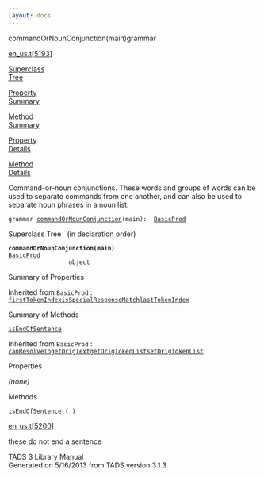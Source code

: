 ```yaml
---
layout: docs
---
```

<span class="title">commandOrNounConjunction(main)</span><span class="type">grammar</span>

[en_us.t](../file/en_us.t.html)\[[5193](../source/en_us.t.html#5193)\]

[Superclass  
Tree](#_SuperClassTree_)

[Property  
Summary](#_PropSummary_)

[Method  
Summary](#_MethodSummary_)

[Property  
Details](#_Properties_)

[Method  
Details](#_Methods_)



Command-or-noun conjunctions. These words and groups of words can be
used to separate commands from one another, and can also be used to
separate noun phrases in a noun list.

`grammar `<span class="gramalt">[`commandOrNounConjunction`](../object/commandOrNounConjunction.html)`(main)`</span>` :   `[`BasicProd`](../object/BasicProd.html)



<span id="_SuperClassTree_"></span>



<span class="hdln">Superclass Tree</span>   (in declaration order)



**`commandOrNounConjunction(main)`**  
[`BasicProd`](../object/BasicProd.html)  
`                 object`  
<span id="_PropSummary_"></span>



<span class="hdln">Summary of Properties</span>  





Inherited from `BasicProd` :  
[`firstTokenIndex`](../object/BasicProd.html#firstTokenIndex)[`isSpecialResponseMatch`](../object/BasicProd.html#isSpecialResponseMatch)[`lastTokenIndex`](../object/BasicProd.html#lastTokenIndex)

<span id="_MethodSummary_"></span>



<span class="hdln">Summary of Methods</span>  



[`isEndOfSentence`](#isEndOfSentence)

Inherited from `BasicProd` :  
[`canResolveTo`](../object/BasicProd.html#canResolveTo)[`getOrigText`](../object/BasicProd.html#getOrigText)[`getOrigTokenList`](../object/BasicProd.html#getOrigTokenList)[`setOrigTokenList`](../object/BasicProd.html#setOrigTokenList)

<span id="_Properties_"></span>



<span class="hdln">Properties</span>  



*(none)* <span id="_Methods_"></span>



<span class="hdln">Methods</span>  



<span id="isEndOfSentence"></span>

`isEndOfSentence ( )`

[en_us.t](../file/en_us.t.html)\[[5200](../source/en_us.t.html#5200)\]



these do not end a sentence





TADS 3 Library Manual  
Generated on 5/16/2013 from TADS version 3.1.3


